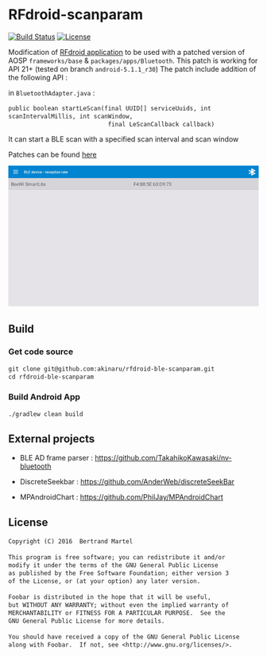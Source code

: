 # RFdroid-scanparam

[![Build Status](https://travis-ci.org/akinaru/rfdroid-scanparam.svg?branch=master)](https://travis-ci.org/akinaru/rfdroid-scanparam)
[![License](http://badge.kloud51.com/pypi/l/html2text.svg)](LICENSE.md)

Modification of <a href="https://github.com/akinaru/RFdroid">RFdroid application</a> to be used with a patched version of AOSP `frameworks/base` & `packages/apps/Bluetooth`. This patch is working for API 21+ (tested on branch `android-5.1.1_r30`)
The patch include addition of the following API : 

in `BluetoothAdapter.java` : 
```
public boolean startLeScan(final UUID[] serviceUuids, int scanIntervalMillis, int scanWindow, 
							final LeScanCallback callback) 
```

It can start a BLE scan with a specified scan interval and scan window

Patches can be found <a href="https://github.com/akinaru/rfdroid-scanparam/blob/master/patch">here</a>

![screenshot](screen/screenshot.gif)

## Build

### Get code source

```
git clone git@github.com:akinaru/rfdroid-ble-scanparam.git
cd rfdroid-ble-scanparam
```

### Build Android App

```
./gradlew clean build
```

## External projects

* BLE AD frame parser : https://github.com/TakahikoKawasaki/nv-bluetooth

* DiscreteSeekbar : https://github.com/AnderWeb/discreteSeekBar

* MPAndroidChart : https://github.com/PhilJay/MPAndroidChart

## License

```
Copyright (C) 2016  Bertrand Martel

This program is free software; you can redistribute it and/or
modify it under the terms of the GNU General Public License
as published by the Free Software Foundation; either version 3
of the License, or (at your option) any later version.

Foobar is distributed in the hope that it will be useful,
but WITHOUT ANY WARRANTY; without even the implied warranty of
MERCHANTABILITY or FITNESS FOR A PARTICULAR PURPOSE.  See the
GNU General Public License for more details.

You should have received a copy of the GNU General Public License
along with Foobar.  If not, see <http://www.gnu.org/licenses/>.
```
